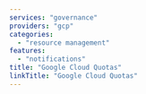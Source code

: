 ```yaml
---
services: "governance"
providers: "gcp"
categories:
  - "resource management"
features:
  - "notifications"
title: "Google Cloud Quotas"
linkTitle: "Google Cloud Quotas"
---
```


